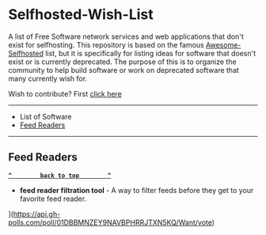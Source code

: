 # Selfhosted-Wish-List

A list of Free Software network services and web applications that don't exist for selfhosting. This repository is based on the famous [Awesome-Selfhosted](https://github.com/Kickball/awesome-selfhosted/blob/master/README.md) list, but it is specifically for listing ideas for software that doesn't exist or is currently deprecated. The purpose of this is to organize the community to help build software or work on deprecated software that many currently wish for.

Wish to contribute? First [click here](/Contribute.md)

--------------------

- List of Software
- [Feed Readers](#feed-readers)
--------------------

<!-- BEGIN SOFTWARE LIST -->
## Feed Readers

**[`^        back to top        ^`](#)**

- **feed reader filtration tool** - A way to filter feeds before they get to your favorite feed reader.

[](https://api.gh-polls.com/poll/01DBBMNZEY9NAVBPHRRJTXN5KQ/Want)](https://api.gh-polls.com/poll/01DBBMNZEY9NAVBPHRRJTXN5KQ/Want/vote)
